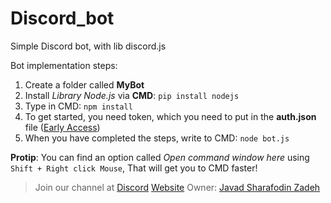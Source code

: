 # Discord_bot
Simple Discord bot, with lib discord.js

Bot implementation steps:

1. Create a folder called **MyBot**
2. Install *Library Node.js* via **CMD**: `pip install nodejs`
3. Type in CMD: `npm install`
4. To get started, you need token, which you need to put in the **auth.json** file ([Early Access](https://discordapp.com/developers/applications/))
5. When you have completed the steps, write to CMD: `node bot.js`

**Protip**: You can find an option called *Open command window here* using `Shift + Right click Mouse`, That will get you to CMD faster!

> Join our channel at [Discord](https://discord.gg/wWarT8G)
> [Website](https://javadsharafodinzadeh.ir/discord-lifebuoy)
> Owner: [Javad Sharafodin Zadeh](https://javadsharafodinzadeh.ir)
